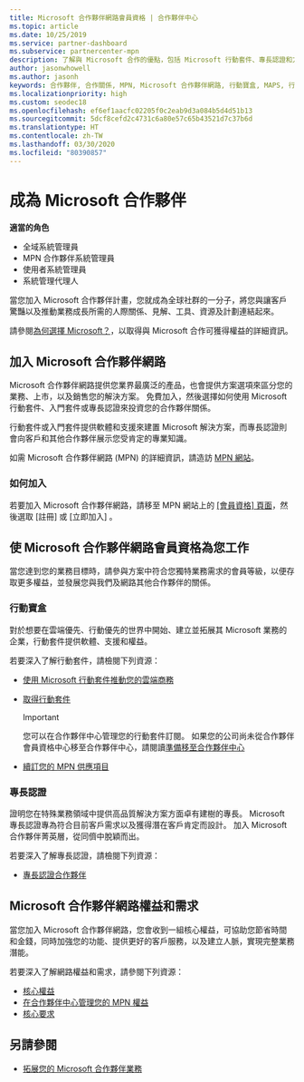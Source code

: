 ```yaml
---
title: Microsoft 合作夥伴網路會員資格 | 合作夥伴中心
ms.topic: article
ms.date: 10/25/2019
ms.service: partner-dashboard
ms.subservice: partnercenter-mpn
description: 了解與 Microsoft 合作的優點，包括 Microsoft 行動套件、專長認證和方案選項，可讓您的企業脫穎而出、走向市場並銷售您的解決方案。
author: jasonwhowell
ms.author: jasonh
keywords: 合作夥伴, 合作關係, MPN, Microsoft 合作夥伴網路, 行動寶盒, MAPS, 行動寶盒訂閱, 權益, MPN 權益, 會員資格, 銀級, 金級, 專長認證
ms.localizationpriority: high
ms.custom: seodec18
ms.openlocfilehash: ef6ef1aacfc02205f0c2eab9d3a084b5d4d51b13
ms.sourcegitcommit: 5dcf8cefd2c4731c6a80e57c65b43521d7c37b6d
ms.translationtype: HT
ms.contentlocale: zh-TW
ms.lasthandoff: 03/30/2020
ms.locfileid: "80390857"
---
```

# <a name="partner-with-microsoft"></a>成為 Microsoft 合作夥伴

**適當的角色**
-   全域系統管理員
-   MPN 合作夥伴系統管理員
-   使用者系統管理員
-   系統管理代理人

當您加入 Microsoft 合作夥伴計畫，您就成為全球社群的一分子，將您與讓客戶驚豔以及推動業務成長所需的人際關係、見解、工具、資源及計劃連結起來。

請參閱[為何選擇 Microsoft？](https://partner.microsoft.com/business-opportunities/why-microsoft)，以取得與 Microsoft 合作可獲得權益的詳細資訊。 

## <a name="join-the-microsoft-partner-network"></a>加入 Microsoft 合作夥伴網路

<!-- 12/5/18 The content below was copied and pasted directly from the Membership page of the MPN site (https://partner.microsoft.com/membership)-->

Microsoft 合作夥伴網路提供您業界最廣泛的產品，也會提供方案選項來區分您的業務、上市，以及銷售您的解決方案。 免費加入，然後選擇如何使用 Microsoft 行動套件、入門套件或專長認證來投資您的合作夥伴關係。

行動套件或入門套件提供軟體和支援來建置 Microsoft 解決方案，而專長認證則會向客戶和其他合作夥伴展示您受肯定的專業知識。

如需 Microsoft 合作夥伴網路 (MPN) 的詳細資訊，請造訪 [MPN 網站](https://partner.microsoft.com/commercial)。

### <a name="how-to-join"></a>如何加入

若要加入 Microsoft 合作夥伴網路，請移至 MPN 網站上的 [[會員資格]  頁面](https://partner.microsoft.com/membership)，然後選取 [註冊]  或 [立即加入]  。

## <a name="make-the-microsoft-partner-network-membership-work-for-you"></a>使 Microsoft 合作夥伴網路會員資格為您工作

<!-- 10/25/2019 The content below content from the Membership pages of the MPN site (https://partner.microsoft.com/membership) and additional updated content.-->

當您達到您的業務目標時，請參與方案中符合您獨特業務需求的會員等級，以便存取更多權益，並發展您與我們及網路其他合作夥伴的關係。

### <a name="action-pack"></a>行動寶盒

對於想要在雲端優先、行動優先的世界中開始、建立並拓展其 Microsoft 業務的企業，行動套件提供軟體、支援和權益。 

若要深入了解行動套件，請檢閱下列資源：

- [使用 Microsoft 行動套件推動您的雲端商務](https://partner.microsoft.com/membership/action-pack)

- [取得行動套件](mpn-get-action-pack.md)
  
    >[!IMPORTANT]
    >您可以在合作夥伴中心管理您的行動套件訂閱。 如果您的公司尚未從合作夥伴會員資格中心移至合作夥伴中心，請閱讀[準備移至合作夥伴中心](prepare-pmc-pc-migration.md)  

- [續訂您的 MPN 供應項目](renew-mpn-offers.md)

### <a name="competencies"></a>專長認證

證明您在特殊業務領域中提供高品質解決方案方面卓有建樹的專長。 Microsoft 專長認證專為符合目前客戶需求以及獲得潛在客戶肯定而設計。 加入 Microsoft 合作夥伴菁英層，從同儕中脫穎而出。

若要深入了解專長認證，請檢閱下列資源：

- [專長認證合作夥伴](https://partner.microsoft.com/membership/competencies)

## <a name="microsoft-partner-network-benefits-and-requirements"></a>Microsoft 合作夥伴網路權益和需求

當您加入 Microsoft 合作夥伴網路，您會收到一組核心權益，可協助您節省時間和金錢，同時加強您的功能、提供更好的客戶服務，以及建立人脈，實現完整業務潛能。

若要深入了解網路權益和需求，請參閱下列資源：

- [核心權益](https://partner.microsoft.com/membership/core-benefits#simple-tab-content-1)
- [在合作夥伴中心管理您的 MPN 權益](manage-your-partner-network-benefits.md)
- [核心要求](https://partner.microsoft.com/membership/core-benefits#simple-tab-content-2)

## <a name="see-also"></a>另請參閱
- [拓展您的 Microsoft 合作夥伴業務](grow-your-business.md)
